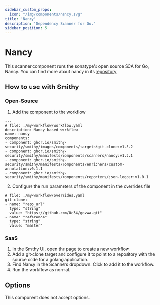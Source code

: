 ```yaml
---
sidebar_custom_props:
  icon: "/img/components/nancy.svg"
title: 'Nancy'
description: 'Dependency Scanner for Go.'
sidebar_position: 5
---
```


# Nancy

This scanner component runs the sonatype's open source SCA for Go, Nancy.
You can find more about nancy in its [repository](https://github.com/sonatype-nexus-community/nancy) 

## How to use with Smithy

### Open-Source

1. Add the component to the workflow

```
---
# file: ./my-workflow/workflow.yaml
description: Nancy based workflow
name: nancy
components:
- component: ghcr.io/smithy-security/smithy/images/components/targets/git-clone:v1.3.2
- component: ghcr.io/smithy-security/smithy/manifests/components/scanners/nancy:v1.2.1
- component: ghcr.io/smithy-security/smithy/manifests/components/enrichers/custom-annotation:v0.1.1
- component: ghcr.io/smithy-security/smithy/manifests/components/reporters/json-logger:v1.0.1
```

2. Configure the run parameters of the component in the overrides file

```
# file: ./my-workflow/overrides.yaml
git-clone:
- name: "repo_url"
  type: "string"
  value: "https://github.com/0c34/govwa.git"
- name: "reference"
  type: "string"
  value: "master"
```


### SaaS

1. In the Smithy UI, open the page to create a new workflow.
2. Add a git-clone target and configure it to point to a repository with the source code for a golang application.
3. Find Nancy in the Scanners dropdown. Click to add it to the workflow.
4. Run the workflow as normal.

## Options

This component does not accept options.
